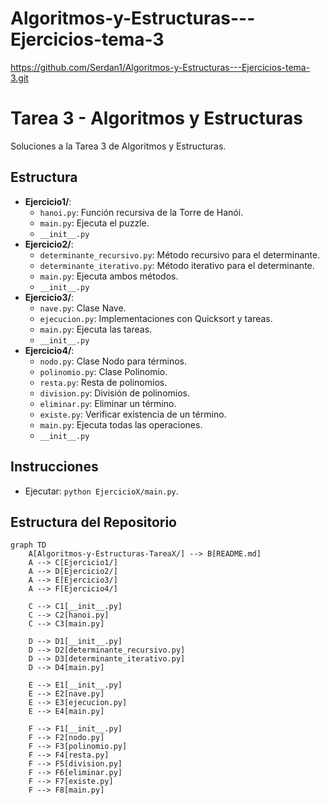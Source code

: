 # Algoritmos-y-Estructuras---Ejercicios-tema-3

https://github.com/Serdan1/Algoritmos-y-Estructuras---Ejercicios-tema-3.git


# Tarea 3 - Algoritmos y Estructuras

Soluciones a la Tarea 3 de Algoritmos y Estructuras.

## Estructura
- **Ejercicio1/**:
  - `hanoi.py`: Función recursiva de la Torre de Hanói.
  - `main.py`: Ejecuta el puzzle.
  - `__init__.py`
- **Ejercicio2/**:
  - `determinante_recursivo.py`: Método recursivo para el determinante.
  - `determinante_iterativo.py`: Método iterativo para el determinante.
  - `main.py`: Ejecuta ambos métodos.
  - `__init__.py`
- **Ejercicio3/**:
  - `nave.py`: Clase Nave.
  - `ejecucion.py`: Implementaciones con Quicksort y tareas.
  - `main.py`: Ejecuta las tareas.
  - `__init__.py`
- **Ejercicio4/**:
  - `nodo.py`: Clase Nodo para términos.
  - `polinomio.py`: Clase Polinomio.
  - `resta.py`: Resta de polinomios.
  - `division.py`: División de polinomios.
  - `eliminar.py`: Eliminar un término.
  - `existe.py`: Verificar existencia de un término.
  - `main.py`: Ejecuta todas las operaciones.
  - `__init__.py`

## Instrucciones
- Ejecutar: `python EjercicioX/main.py`.


## Estructura del Repositorio

```mermaid
graph TD
    A[Algoritmos-y-Estructuras-TareaX/] --> B[README.md]
    A --> C[Ejercicio1/]
    A --> D[Ejercicio2/]
    A --> E[Ejercicio3/]
    A --> F[Ejercicio4/]
    
    C --> C1[__init__.py]
    C --> C2[hanoi.py]
    C --> C3[main.py]
    
    D --> D1[__init__.py]
    D --> D2[determinante_recursivo.py]
    D --> D3[determinante_iterativo.py]
    D --> D4[main.py]
    
    E --> E1[__init__.py]
    E --> E2[nave.py]
    E --> E3[ejecucion.py]
    E --> E4[main.py]
    
    F --> F1[__init__.py]
    F --> F2[nodo.py]
    F --> F3[polinomio.py]
    F --> F4[resta.py]
    F --> F5[division.py]
    F --> F6[eliminar.py]
    F --> F7[existe.py]
    F --> F8[main.py]